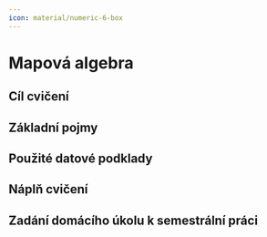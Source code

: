 ```yaml
---
icon: material/numeric-6-box
---
```


# Mapová algebra

## Cíl cvičení

## Základní pojmy

## Použité datové podklady

## Náplň cvičení

## Zadání domácího úkolu k semestrální práci